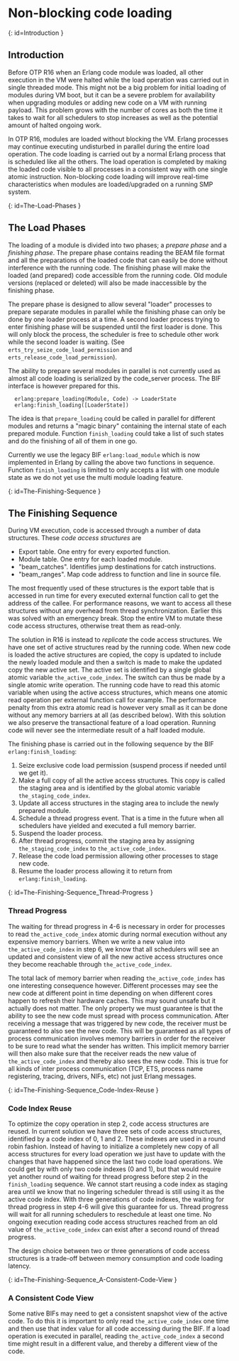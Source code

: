 # Non-blocking code loading

[](){: id=Introduction }
## Introduction

Before OTP R16 when an Erlang code module was loaded, all other execution in the VM were halted while the load operation was carried out in single threaded mode. This might not be a big problem for initial loading of modules during VM boot, but it can be a severe problem for availability when upgrading modules or adding new code on a VM with running payload. This problem grows with the number of cores as both the time it takes to wait for all schedulers to stop increases as well as the potential amount of halted ongoing work.

In OTP R16, modules are loaded without blocking the VM. Erlang processes may continue executing undisturbed in parallel during the entire load operation. The code loading is carried out by a normal Erlang process that is scheduled like all the others. The load operation is completed by making the loaded code visible to all processes in a consistent way with one single atomic instruction. Non-blocking code loading will improve real-time characteristics when modules are loaded/upgraded on a running SMP system.

[](){: id=The-Load-Phases }
## The Load Phases

The loading of a module is divided into two phases; a *prepare phase* and a *finishing phase*. The prepare phase contains reading the BEAM file format and all the preparations of the loaded code that can easily be done without interference with the running code. The finishing phase will make the loaded (and prepared) code accessible from the running code. Old module versions (replaced or deleted) will also be made inaccessible by the finishing phase.

The prepare phase is designed to allow several "loader" processes to prepare separate modules in parallel while the finishing phase can only be done by one loader process at a time. A second loader process trying to enter finishing phase will be suspended until the first loader is done. This will only block the process, the scheduler is free to schedule other work while the second loader is waiting. (See `erts_try_seize_code_load_permission` and `erts_release_code_load_permission`).

The ability to prepare several modules in parallel is not currently used as almost all code loading is serialized by the code_server process. The BIF interface is however prepared for this.

```text
  erlang:prepare_loading(Module, Code) -> LoaderState
  erlang:finish_loading([LoaderState])
```

The idea is that `prepare_loading` could be called in parallel for different modules and returns a "magic binary" containing the internal state of each prepared module. Function `finish_loading` could take a list of such states and do the finishing of all of them in one go.

Currently we use the legacy BIF `erlang:load_module` which is now implemented in Erlang by calling the above two functions in sequence. Function `finish_loading` is limited to only accepts a list with one module state as we do not yet use the multi module loading feature.

[](){: id=The-Finishing-Sequence }
## The Finishing Sequence

During VM execution, code is accessed through a number of data structures. These *code access structures* are

* Export table. One entry for every exported function.
* Module table. One entry for each loaded module.
* "beam_catches". Identifies jump destinations for catch instructions.
* "beam_ranges". Map code address to function and line in source file.

The most frequently used of these structures is the export table that is accessed in run time for every executed external function call to get the address of the callee. For performance reasons, we want to access all these structures without any overhead from thread synchronization. Earlier this was solved with an emergency break. Stop the entire VM to mutate these code access structures, otherwise treat them as read-only.

The solution in R16 is instead to *replicate* the code access structures. We have one set of active structures read by the running code. When new code is loaded the active structures are copied, the copy is updated to include the newly loaded module and then a switch is made to make the updated copy the new active set. The active set is identified by a single global atomic variable `the_active_code_index`. The switch can thus be made by a single atomic write operation. The running code have to read this atomic variable when using the active access structures, which means one atomic read operation per external function call for example. The performance penalty from this extra atomic read is however very small as it can be done without any memory barriers at all (as described below). With this solution we also preserve the transactional feature of a load operation. Running code will never see the intermediate result of a half loaded module.

The finishing phase is carried out in the following sequence by the BIF `erlang:finish_loading`:

1. Seize exclusive code load permission (suspend process if needed until we get it).
1. Make a full copy of all the active access structures. This copy is called the staging area and is identified by the global atomic variable `the_staging_code_index`.
1. Update all access structures in the staging area to include the newly prepared module.
1. Schedule a thread progress event. That is a time in the future when all schedulers have yielded and executed a full memory barrier.
1. Suspend the loader process.
1. After thread progress, commit the staging area by assigning `the_staging_code_index` to `the_active_code_index`.
1. Release the code load permission allowing other processes to stage new code.
1. Resume the loader process allowing it to return from `erlang:finish_loading`.

[](){: id=The-Finishing-Sequence_Thread-Progress }
### Thread Progress

The waiting for thread progress in 4-6 is necessary in order for processes to read `the_active_code_index` atomic during normal execution without any expensive memory barriers. When we write a new value into `the_active_code_index` in step 6, we know that all schedulers will see an updated and consistent view of all the new active access structures once they become reachable through `the_active_code_index`.

The total lack of memory barrier when reading `the_active_code_index` has one interesting consequence however. Different processes may see the new code at different point in time depending on when different cores happen to refresh their hardware caches. This may sound unsafe but it actually does not matter. The only property we must guarantee is that the ability to see the new code must spread with process communication. After receiving a message that was triggered by new code, the receiver must be guaranteed to also see the new code. This will be guaranteed as all types of process communication involves memory barriers in order for the receiver to be sure to read what the sender has written. This implicit memory barrier will then also make sure that the receiver reads the new value of `the_active_code_index` and thereby also sees the new code. This is true for all kinds of inter process communication (TCP, ETS, process name registering, tracing, drivers, NIFs, etc) not just Erlang messages.

[](){: id=The-Finishing-Sequence_Code-Index-Reuse }
### Code Index Reuse

To optimize the copy operation in step 2, code access structures are reused. In current solution we have three sets of code access structures, identified by a code index of 0, 1 and 2. These indexes are used in a round robin fashion. Instead of having to initialize a completely new copy of all access structures for every load operation we just have to update with the changes that have happened since the last two code load operations. We could get by with only two code indexes (0 and 1), but that would require yet another round of waiting for thread progress before step 2 in the `finish_loading` sequence. We cannot start reusing a code index as staging area until we know that no lingering scheduler thread is still using it as the active code index. With three generations of code indexes, the waiting for thread progress in step 4-6 will give this guarantee for us. Thread progress will wait for all running schedulers to reschedule at least one time. No ongoing execution reading code access structures reached from an old value of `the_active_code_index` can exist after a second round of thread progress.

The design choice between two or three generations of code access structures is a trade-off between memory consumption and code loading latency.

[](){: id=The-Finishing-Sequence_A-Consistent-Code-View }
### A Consistent Code View

Some native BIFs may need to get a consistent snapshot view of the active code. To do this it is important to only read `the_active_code_index` one time and then use that index value for all code accessing during the BIF. If a load operation is executed in parallel, reading `the_active_code_index` a second time might result in a different value, and thereby a different view of the code.

